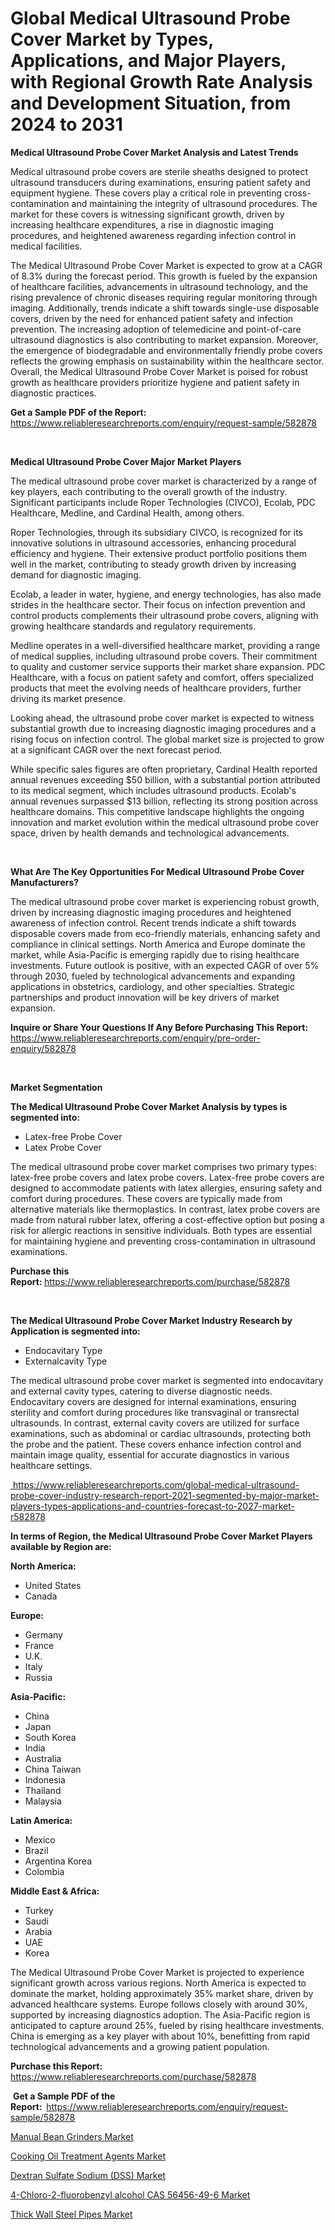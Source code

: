 <p><h1>Global Medical Ultrasound Probe Cover Market by Types, Applications, and Major Players, with Regional Growth Rate Analysis and Development Situation, from 2024 to 2031</h1></p><p><strong>Medical Ultrasound Probe Cover Market Analysis and Latest Trends</strong></p>
<p><p>Medical ultrasound probe covers are sterile sheaths designed to protect ultrasound transducers during examinations, ensuring patient safety and equipment hygiene. These covers play a critical role in preventing cross-contamination and maintaining the integrity of ultrasound procedures. The market for these covers is witnessing significant growth, driven by increasing healthcare expenditures, a rise in diagnostic imaging procedures, and heightened awareness regarding infection control in medical facilities.</p><p>The Medical Ultrasound Probe Cover Market is expected to grow at a CAGR of 8.3% during the forecast period. This growth is fueled by the expansion of healthcare facilities, advancements in ultrasound technology, and the rising prevalence of chronic diseases requiring regular monitoring through imaging. Additionally, trends indicate a shift towards single-use disposable covers, driven by the need for enhanced patient safety and infection prevention. The increasing adoption of telemedicine and point-of-care ultrasound diagnostics is also contributing to market expansion. Moreover, the emergence of biodegradable and environmentally friendly probe covers reflects the growing emphasis on sustainability within the healthcare sector. Overall, the Medical Ultrasound Probe Cover Market is poised for robust growth as healthcare providers prioritize hygiene and patient safety in diagnostic practices.</p></p>
<p><strong>Get a Sample PDF of the Report:&nbsp;</strong> <a href="https://www.reliableresearchreports.com/enquiry/request-sample/582878?utm_campaign=118&utm_medium=2&utm_source=Github&utm_content=ia&utm_term=27092024&utm_id=medical-ultrasound-probe-cover">https://www.reliableresearchreports.com/enquiry/request-sample/582878</a></p>
<p>&nbsp;</p>
<p><strong>Medical Ultrasound Probe Cover Major Market Players</strong></p>
<p><p>The medical ultrasound probe cover market is characterized by a range of key players, each contributing to the overall growth of the industry. Significant participants include Roper Technologies (CIVCO), Ecolab, PDC Healthcare, Medline, and Cardinal Health, among others.</p><p>Roper Technologies, through its subsidiary CIVCO, is recognized for its innovative solutions in ultrasound accessories, enhancing procedural efficiency and hygiene. Their extensive product portfolio positions them well in the market, contributing to steady growth driven by increasing demand for diagnostic imaging.</p><p>Ecolab, a leader in water, hygiene, and energy technologies, has also made strides in the healthcare sector. Their focus on infection prevention and control products complements their ultrasound probe covers, aligning with growing healthcare standards and regulatory requirements.</p><p>Medline operates in a well-diversified healthcare market, providing a range of medical supplies, including ultrasound probe covers. Their commitment to quality and customer service supports their market share expansion. PDC Healthcare, with a focus on patient safety and comfort, offers specialized products that meet the evolving needs of healthcare providers, further driving its market presence.</p><p>Looking ahead, the ultrasound probe cover market is expected to witness substantial growth due to increasing diagnostic imaging procedures and a rising focus on infection control. The global market size is projected to grow at a significant CAGR over the next forecast period.</p><p>While specific sales figures are often proprietary, Cardinal Health reported annual revenues exceeding $50 billion, with a substantial portion attributed to its medical segment, which includes ultrasound products. Ecolab's annual revenues surpassed $13 billion, reflecting its strong position across healthcare domains. This competitive landscape highlights the ongoing innovation and market evolution within the medical ultrasound probe cover space, driven by health demands and technological advancements.</p></p>
<p>&nbsp;</p>
<p><strong>What Are The Key Opportunities For Medical Ultrasound Probe Cover Manufacturers?</strong></p>
<p><p>The medical ultrasound probe cover market is experiencing robust growth, driven by increasing diagnostic imaging procedures and heightened awareness of infection control. Recent trends indicate a shift towards disposable covers made from eco-friendly materials, enhancing safety and compliance in clinical settings. North America and Europe dominate the market, while Asia-Pacific is emerging rapidly due to rising healthcare investments. Future outlook is positive, with an expected CAGR of over 5% through 2030, fueled by technological advancements and expanding applications in obstetrics, cardiology, and other specialties. Strategic partnerships and product innovation will be key drivers of market expansion.</p></p>
<p><strong>Inquire or Share Your Questions If Any Before Purchasing This Report:</strong> <a href="https://www.reliableresearchreports.com/enquiry/pre-order-enquiry/582878?utm_campaign=118&utm_medium=2&utm_source=Github&utm_content=ia&utm_term=27092024&utm_id=medical-ultrasound-probe-cover">https://www.reliableresearchreports.com/enquiry/pre-order-enquiry/582878</a></p>
<p>&nbsp;</p>
<p><strong>Market Segmentation</strong></p>
<p><strong>The Medical Ultrasound Probe Cover Market Analysis by types is segmented into:</strong></p>
<p><ul><li>Latex-free Probe Cover</li><li>Latex Probe Cover</li></ul></p>
<p><p>The medical ultrasound probe cover market comprises two primary types: latex-free probe covers and latex probe covers. Latex-free probe covers are designed to accommodate patients with latex allergies, ensuring safety and comfort during procedures. These covers are typically made from alternative materials like thermoplastics. In contrast, latex probe covers are made from natural rubber latex, offering a cost-effective option but posing a risk for allergic reactions in sensitive individuals. Both types are essential for maintaining hygiene and preventing cross-contamination in ultrasound examinations.</p></p>
<p><strong>Purchase this Report:&nbsp;</strong><a href="https://www.reliableresearchreports.com/purchase/582878?utm_campaign=118&utm_medium=2&utm_source=Github&utm_content=ia&utm_term=27092024&utm_id=medical-ultrasound-probe-cover">https://www.reliableresearchreports.com/purchase/582878</a></p>
<p>&nbsp;</p>
<p><strong>The Medical Ultrasound Probe Cover Market Industry Research by Application is segmented into:</strong></p>
<p><ul><li>Endocavitary Type</li><li>Externalcavity Type</li></ul></p>
<p><p>The medical ultrasound probe cover market is segmented into endocavitary and external cavity types, catering to diverse diagnostic needs. Endocavitary covers are designed for internal examinations, ensuring sterility and comfort during procedures like transvaginal or transrectal ultrasounds. In contrast, external cavity covers are utilized for surface examinations, such as abdominal or cardiac ultrasounds, protecting both the probe and the patient. These covers enhance infection control and maintain image quality, essential for accurate diagnostics in various healthcare settings.</p></p>
<p><a href="https://www.reliableresearchreports.com/global-medical-ultrasound-probe-cover-industry-research-report-2021-segmented-by-major-market-players-types-applications-and-countries-forecast-to-2027-market-r582878?utm_campaign=118&utm_medium=2&utm_source=Github&utm_content=ia&utm_term=27092024&utm_id=medical-ultrasound-probe-cover">&nbsp;https://www.reliableresearchreports.com/global-medical-ultrasound-probe-cover-industry-research-report-2021-segmented-by-major-market-players-types-applications-and-countries-forecast-to-2027-market-r582878</a></p>
<p><strong>In terms of Region, the Medical Ultrasound Probe Cover Market Players available by Region are:</strong></p>
<p>
    <p> <strong> North America: </strong>
        <ul>
            <li>United States</li>
            <li>Canada</li>
        </ul>
        </p> 
    <p> <strong> Europe: </strong>
        <ul>
            <li>Germany</li>
            <li>France</li>
            <li>U.K.</li>
            <li>Italy</li>
            <li>Russia</li>
        </ul>
        </p> 
    <p> <strong> Asia-Pacific: </strong>
        <ul>
            <li>China</li>
            <li>Japan</li>
            <li>South Korea</li>
            <li>India</li>
            <li>Australia</li>
            <li>China Taiwan</li>
            <li>Indonesia</li>
            <li>Thailand</li>
            <li>Malaysia</li>
        </ul>
        </p> 
    <p> <strong> Latin America: </strong>
        <ul>
            <li>Mexico</li>
            <li>Brazil</li>
            <li>Argentina Korea</li>
            <li>Colombia</li>
        </ul>
        </p> 
    <p> <strong> Middle East & Africa: </strong>
        <ul>
            <li>Turkey</li>
            <li>Saudi</li>
            <li>Arabia</li>
            <li>UAE</li>
            <li>Korea</li>
        </ul>
    </p>
    </p>
<p><p>The Medical Ultrasound Probe Cover Market is projected to experience significant growth across various regions. North America is expected to dominate the market, holding approximately 35% market share, driven by advanced healthcare systems. Europe follows closely with around 30%, supported by increasing diagnostics adoption. The Asia-Pacific region is anticipated to capture around 25%, fueled by rising healthcare investments. China is emerging as a key player with about 10%, benefitting from rapid technological advancements and a growing patient population.</p></p>
<p><strong>Purchase this Report: </strong><a href="https://www.reliableresearchreports.com/purchase/582878?utm_campaign=118&utm_medium=2&utm_source=Github&utm_content=ia&utm_term=27092024&utm_id=medical-ultrasound-probe-cover">https://www.reliableresearchreports.com/purchase/582878</a></p>
<p>&nbsp;<strong>Get a Sample PDF of the Report:&nbsp;&nbsp;</strong><a href="https://www.reliableresearchreports.com/enquiry/request-sample/582878?utm_campaign=118&utm_medium=2&utm_source=Github&utm_content=ia&utm_term=27092024&utm_id=medical-ultrasound-probe-cover">https://www.reliableresearchreports.com/enquiry/request-sample/582878</a></p>
<p><strong></strong></p>
<p><p><a href="https://issuu.com/reportprime-2/docs/manual-bean-grinders-market-size-20_6ad29f6e87b2a9?utm_campaign=118&utm_medium=2&utm_source=Github&utm_content=ia&utm_term=27092024&utm_id=medical-ultrasound-probe-cover">Manual Bean Grinders Market</a></p><p><a href="https://issuu.com/reportprime-2/docs/cooking-oil-treatment-agents-market_068d14faa82ca7?utm_campaign=118&utm_medium=2&utm_source=Github&utm_content=ia&utm_term=27092024&utm_id=medical-ultrasound-probe-cover">Cooking Oil Treatment Agents Market</a></p><p><a href="https://www.linkedin.com/pulse/mapping-dextran-sulfate-sodium-dss-market-trends-challenges-fw6lc?utm_campaign=118&utm_medium=2&utm_source=Github&utm_content=ia&utm_term=27092024&utm_id=medical-ultrasound-probe-cover">Dextran Sulfate Sodium (DSS) Market</a></p><p><a href="https://github.com/MatthewHernandez403/Market-Research-Report-List-1/blob/main/4-chloro-2-fluorobenzyl-alcohol-cas-56456-49-6-market.md?utm_campaign=118&utm_medium=2&utm_source=Github&utm_content=ia&utm_term=27092024&utm_id=medical-ultrasound-probe-cover">4-Chloro-2-fluorobenzyl alcohol CAS 56456-49-6 Market</a></p><p><a href="https://www.linkedin.com/pulse/thick-wall-steel-pipes-market-trends-strategic-insights-2024-cz2xc?utm_campaign=118&utm_medium=2&utm_source=Github&utm_content=ia&utm_term=27092024&utm_id=medical-ultrasound-probe-cover">Thick Wall Steel Pipes Market</a></p></p>